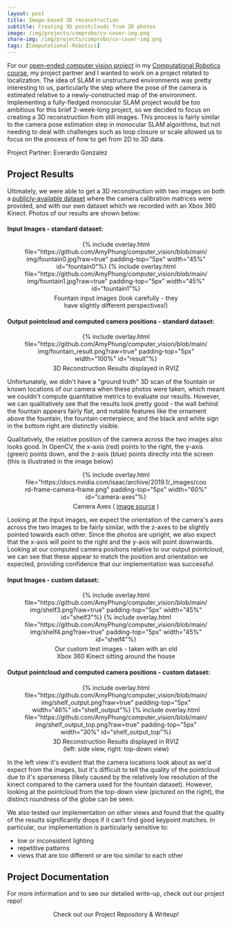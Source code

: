 ```yaml
---
layout: post
title: Image-based 3D reconstruction
subtitle: Creating 3D pointclouds from 2D photos
image: /img/projects/comprobo/cv-cover-img.png
share-img: /img/projects/comprobo/cv-cover-img.png
tags: [Computational-Robotics]
---
```


For our [open-ended computer vision project](https://comprobo20.github.io/assignments/computer_vision_project) in my [Computational Robotics course](https://comprobo20.github.io/), my project partner and I wanted to work on a project related to localization. The idea of SLAM in unstructured environments was pretty interesting to us, particularly the step where the pose of the camera is estimated relative to a newly-constructed map of the environment. Implementing a fully-fledged monocular SLAM project would be too ambitious for this brief 2-week-long project, so we decided to focus on creating a 3D reconstruction from still images. This process is fairly similar to the camera pose estimation step in monocular SLAM algorithms, but not needing to deal with challenges such as loop closure or scale allowed us to focus on the process of how to get from 2D to 3D data.

Project Partner: Everardo Gonzalez

## Project Results
Ultimately, we were able to get a 3D reconstruction with two images on both a [publicly-available dataset](https://github.com/openMVG/SfM_quality_evaluation/tree/master/Benchmarking_Camera_Calibration_2008/fountain-P11/images) where the camera calibration matrices were provided, and with our own dataset which we recorded with an Xbox 360 Kinect. Photos of our results are shown below:

#### Input Images - standard dataset:
<center>
  <figure>
    {% include overlay.html
      file="https://github.com/AmyPhung/computer_vision/blob/main/img/fountain0.jpg?raw=true"
      padding-top="5px"
      width="45%"
      id="fountain0"%}
    {% include overlay.html
      file="https://github.com/AmyPhung/computer_vision/blob/main/img/fountain1.jpg?raw=true"
      padding-top="5px"
      width="45%"
      id="fountain1"%}
    <figcaption style="padding-top:5px;width:70%">Fountain input images (look carefully - they have slightly different perspectives!)</figcaption>
  </figure>
</center>

#### Output pointcloud and computed camera positions  - standard dataset:
<center>
  <figure>
    {% include overlay.html
      file="https://github.com/AmyPhung/computer_vision/blob/main/img/fountain_result.png?raw=true"
      padding-top="5px"
      width="100%"
      id="result"%}
    <figcaption style="padding-top:5px;width:70%">3D Reconstruction Results displayed in RVIZ</figcaption>
  </figure>
</center>

Unfortunately, we didn't have a "ground truth" 3D scan of the fountain or known locations of our camera when these photos were taken, which meant we couldn't compute quantitative metrics to evaluate our results. However, we can qualitatively see that the results look pretty good - the wall behind the fountain appears fairly flat, and notable features like the ornament above the fountain, the fountain centerpiece, and the black and white sign in the bottom right are distinctly visible.

Qualitatively, the relative position of the camera across the two images also looks good. In OpenCV, the x-axis (red) points to the right, the y-axis (green) points down, and the z-axis (blue) points directly into the screen (this is illustrated in the image below)

<center>
  <figure>
    {% include overlay.html
      file="https://docs.nvidia.com/isaac/archive/2019.1/_images/coord-frame-camera-frame.png"
      padding-top="5px"
      width="60%"
      id="camera-axes"%}
    <figcaption style="padding-top:5px;width:70%">Camera Axes (
      <a href="https://docs.nvidia.com/isaac/archive/2019.1/packages/perception/doc/coord_frame.html">image source</a>
      )</figcaption>
  </figure>
</center>

Looking at the input images, we expect the orientation of the camera's axes across the two images to be fairly similar, with the z-axes to be slightly pointed towards each other. Since the photos are upright, we also expect that the x-axis will point to the right and the y-axis will point downwards. Looking at our computed camera positions relative to our output pointcloud, we can see that these appear to match the position and orientation we expected, providing confidence that our implementation was successful.


#### Input Images - custom dataset:
<center>
  <figure>
    {% include overlay.html
      file="https://github.com/AmyPhung/computer_vision/blob/main/img/shelf3.png?raw=true"
      padding-top="5px"
      width="45%"
      id="shelf3"%}
    {% include overlay.html
      file="https://github.com/AmyPhung/computer_vision/blob/main/img/shelf4.png?raw=true"
      padding-top="5px"
      width="45%"
      id="shelf4"%}
    <figcaption style="padding-top:5px;width:70%">Our custom test images - taken with an old Xbox 360 Kinect sitting around the house</figcaption>
  </figure>
</center>

#### Output pointcloud and computed camera positions - custom dataset:
<center>
  <figure>
    {% include overlay.html
      file="https://github.com/AmyPhung/computer_vision/blob/main/img/shelf_output.png?raw=true"
      padding-top="5px"
      width="46%"
      id="shelf_output"%}
    {% include overlay.html
      file="https://github.com/AmyPhung/computer_vision/blob/main/img/shelf_output_top.png?raw=true"
      padding-top="5px"
      width="30%"
      id="shelf_output_top"%}
    <figcaption style="padding-top:5px;width:70%">3D Reconstruction Results displayed in RVIZ (left: side view, right: top-down view)</figcaption>
  </figure>
</center>


In the left view it's evident that the camera locations look about as we'd expect from the images, but it's difficult to tell the quality of the pointcloud due to it's sparseness (likely caused by the relatively low resolution of the kinect compared to the camera used for the fountain dataset). However, looking at the pointcloud from the top-down view (pictured on the right), the distinct roundness of the globe can be seen.

We also tested our implementation on other views and found that the quality of the results significantly drops if it can't find good keypoint matches. In particular, our implementation is particularly sensitive to:

+ low or inconsistent lighting
+ repetitive patterns
+ views that are too different or are too similar to each other

## Project Documentation
For more information and to see our detailed write-up, check out our project repo!

<center>
  <a href="https://github.com/AmyPhung/computer_vision" class="button buttonblack" style="text-decoration: none" target="_blank" rel="noopener noreferrer">
      Check out our Project Repository & Writeup!
  </a>
</center>
